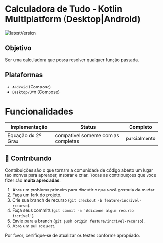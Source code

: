 # Calculadora de Tudo - **Kotlin Multiplatform** (Desktop|Android)

![latestVersion](https://img.shields.io/github/v/release/marcelosanto/calculadora-de-tudo)

## Objetivo
Ser uma calculadora que possa resolver qualquer função passada.

## Plataformas

-   `Android` (Compose)
-   `Desktop/JVM` (Compose)

# Funcionalidades
| Implementação | Status | Completo |
|--|--|--|
| Equação do 2º Grau | compativel somente com as completas | parcialmente

## 🤝 Contribuindo

Contribuições são o que tornam a comunidade de código aberto um lugar tão incrível para aprender, inspirar e criar. Todas as contribuições que você fizer são **muito apreciadas**.

1.  Abra um problema primeiro para discutir o que você gostaria de mudar.
2.  Faça um fork do projeto.
3.  Crie sua branch de recurso (`git checkout -b feature/incrível-recurso`).
4.  Faça seus commits (`git commit -m 'Adicione algum recurso incrível'`).
5.  Envie para a branch (`git push origin feature/incrível-recurso`).
6.  Abra um pull request.

Por favor, certifique-se de atualizar os testes conforme apropriado.
 
